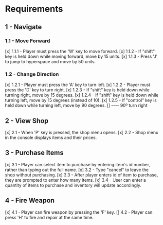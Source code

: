 
# Requirements

## 1 - Navigate
### 1.1 - Move Forward

[x] 1.1.1 - Player must press the 'W' key to move forward.
[x] 1.1.2 - If "shift" key is held down while moving forward, move by 15 units.
[x] 1.1.3 - Press 'J' to jump to hyperspace and move by 50 units.


### 1.2 - Change Direction
[x] 1.2.1 - Player must press the 'A' key to turn left.
[x] 1.2.2 - Player must press the 'D' key to turn right.
[x] 1.2.3 - If "shift" key is held down while turning right, move by 15 degrees.
[x] 1.2.4 - If "shift" key is held down while turning left, move by 15 degrees (instead of 10).
[x] 1.2.5 - If "control" key is held down while turning left, move by 90 degrees.
[] ---- 90º turn right

## 2 - View Shop
[x] 2.1 - When 'P' key is pressed, the shop menu opens.
[x] 2.2 - Shop menu in the console displays items and their prices.

## 3 - Purchase Items
[x] 3.1 - Player can select item to purchase by entering item's id number, rather than typing out the full name.
[x] 3.2 - Type "cancel" to leave the shop without purchasing.
[x] 3.3 - After player enters id of item to purchase, they are prompted to enter how many items.
[x] 3.4 - User can enter a quantity of items to purchase and inventory will update accordingly.


## 4 - Fire Weapon
[x] 4.1 - Player can fire weapon by pressing the 'F' key.
[] 4.2 - Player can press 'H' to fire and repair at the same time.
